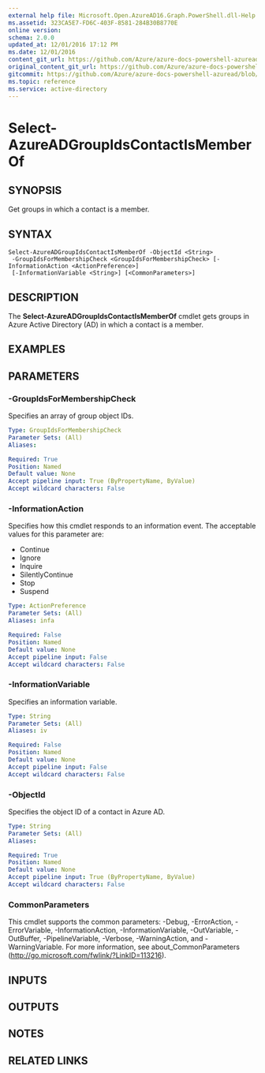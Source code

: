 ```yaml
---
external help file: Microsoft.Open.AzureAD16.Graph.PowerShell.dll-Help.xml
ms.assetid: 323CA5E7-FD6C-403F-8581-284B30B8770E
online version:
schema: 2.0.0
updated_at: 12/01/2016 17:12 PM
ms.date: 12/01/2016
content_git_url: https://github.com/Azure/azure-docs-powershell-azuread/blob/VinceSmith-patch-4/Azure%20AD%20Cmdlets/AzureAD/v2/Select-AzureADGroupIdsContactIsMemberOf.md
original_content_git_url: https://github.com/Azure/azure-docs-powershell-azuread/blob/VinceSmith-patch-4/Azure%20AD%20Cmdlets/AzureAD/v2/Select-AzureADGroupIdsContactIsMemberOf.md
gitcommit: https://github.com/Azure/azure-docs-powershell-azuread/blob/8f658f99458e2c236d5f4be363030b6f24cacc4c
ms.topic: reference
ms.service: active-directory
---
```


# Select-AzureADGroupIdsContactIsMemberOf

## SYNOPSIS
Get groups in which a contact is a member.

## SYNTAX

```
Select-AzureADGroupIdsContactIsMemberOf -ObjectId <String>
 -GroupIdsForMembershipCheck <GroupIdsForMembershipCheck> [-InformationAction <ActionPreference>]
 [-InformationVariable <String>] [<CommonParameters>]
```

## DESCRIPTION
The **Select-AzureADGroupIdsContactIsMemberOf** cmdlet gets groups in Azure Active Directory (AD) in which a contact is a member.

## EXAMPLES

## PARAMETERS

### -GroupIdsForMembershipCheck
Specifies an array of group object IDs.

```yaml
Type: GroupIdsForMembershipCheck
Parameter Sets: (All)
Aliases: 

Required: True
Position: Named
Default value: None
Accept pipeline input: True (ByPropertyName, ByValue)
Accept wildcard characters: False
```

### -InformationAction
Specifies how this cmdlet responds to an information event. The acceptable values for this parameter are:

- Continue
- Ignore
- Inquire
- SilentlyContinue
- Stop
- Suspend

```yaml
Type: ActionPreference
Parameter Sets: (All)
Aliases: infa

Required: False
Position: Named
Default value: None
Accept pipeline input: False
Accept wildcard characters: False
```

### -InformationVariable
Specifies an information variable.

```yaml
Type: String
Parameter Sets: (All)
Aliases: iv

Required: False
Position: Named
Default value: None
Accept pipeline input: False
Accept wildcard characters: False
```

### -ObjectId
Specifies the object ID of a contact in Azure AD.

```yaml
Type: String
Parameter Sets: (All)
Aliases: 

Required: True
Position: Named
Default value: None
Accept pipeline input: True (ByPropertyName, ByValue)
Accept wildcard characters: False
```

### CommonParameters
This cmdlet supports the common parameters: -Debug, -ErrorAction, -ErrorVariable, -InformationAction, -InformationVariable, -OutVariable, -OutBuffer, -PipelineVariable, -Verbose, -WarningAction, and -WarningVariable. For more information, see about_CommonParameters (http://go.microsoft.com/fwlink/?LinkID=113216).

## INPUTS

## OUTPUTS

## NOTES

## RELATED LINKS

